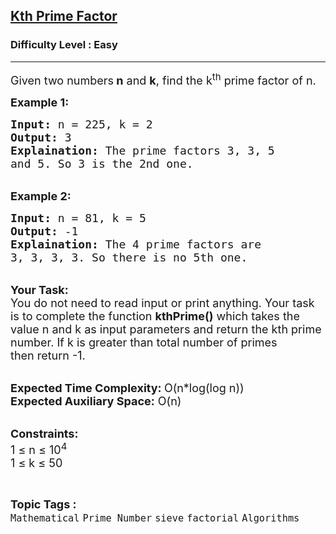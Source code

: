 <h2><a href="https://www.geeksforgeeks.org/problems/kth-prime-factor-of-a-number0132/1?itm_source=geeksforgeeks&itm_medium=article&itm_campaign=bottom_sticky_on_article">Kth Prime Factor</a></h2><h3>Difficulty Level : Easy</h3><hr><div class="problems_problem_content__Xm_eO"><p><span style="font-size:18px">Given two numbers<strong> n</strong> and <strong>k</strong>, find the k<sup>th</sup> prime factor&nbsp;of n.&nbsp;</span></p>

<p><strong><span style="font-size:18px">Example 1:</span></strong></p>

<pre><span style="font-size:18px"><strong>Input:</strong> n = 225, k = 2
<strong>Output:</strong> 3
<strong>Explaination:</strong> The prime factors 3, 3, 5 
and 5. So 3 is the 2nd one.</span></pre>

<p><br>
<strong><span style="font-size:18px">Example 2:</span></strong></p>

<pre><span style="font-size:18px"><strong>Input:</strong> n = 81, k = 5
<strong>Output:</strong> -1
<strong>Explaination:</strong> The 4 prime factors are 
3, 3, 3, 3. So there is no 5th one.</span></pre>

<p><br>
<span style="font-size:18px"><strong>Your Task:</strong><br>
You do not need to read input or print anything. Your task is to complete the function <strong>kthPrime()</strong> which takes the value n and k as input parameters and return&nbsp;the kth prime number. If k is greater than total number of primes then&nbsp;return -1.</span></p>

<p><br>
<span style="font-size:18px"><strong>Expected Time Complexity: </strong>O(n*log(log n))<br>
<strong>Expected Auxiliary Space:</strong> O(n)</span></p>

<p><br>
<span style="font-size:18px"><strong>Constraints:</strong><br>
1 ≤ n ≤ 10<sup>4</sup><br>
1 ≤ k ≤ 50</span></p>
</div><br><p><span style=font-size:18px><strong>Topic Tags : </strong><br><code>Mathematical</code>&nbsp;<code>Prime Number</code>&nbsp;<code>sieve</code>&nbsp;<code>factorial</code>&nbsp;<code>Algorithms</code>&nbsp;